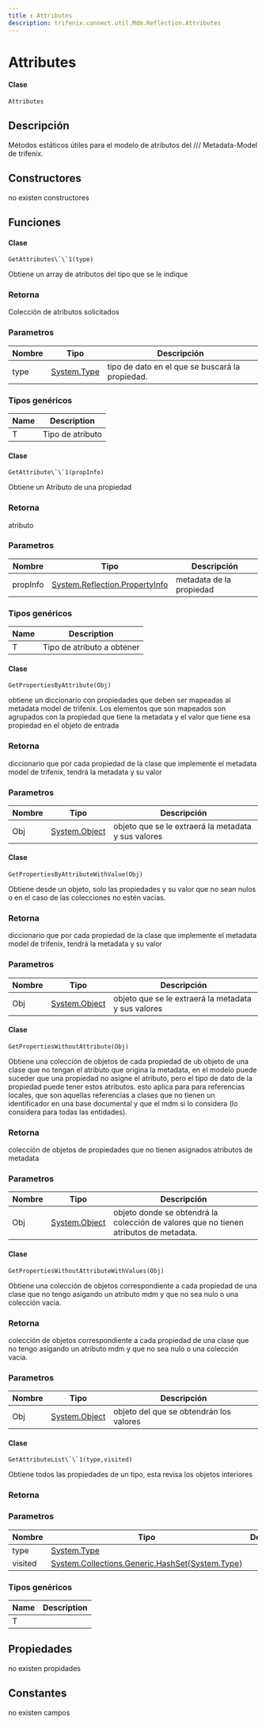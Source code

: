 ```yaml
---
title : Attributes
description: trifenix.connect.util.Mdm.Reflection.Attributes
---
```


# Attributes

<CodeBlock slots = 'heading, code' repeat = '1' languages = 'C#' />

#### Clase
```
Attributes
```

## Descripción
Métodos estáticos útiles para el modelo de atributos del
/// Metadata-Model de trifenix.
## Constructores

no existen constructores


## Funciones


<CodeBlock slots = 'heading, code' repeat = '1' languages = 'C#' />

#### Clase
```
GetAttributes\`\`1(type)
```


Obtiene un array de atributos del tipo que se le indique
### Retorna
Colección de atributos solicitados
### Parametros
| Nombre | Tipo | Descripción |
| ------ | ---- | ----------- |
| type | [System.Type](http://msdn.microsoft.com/query/dev14.query?appId=Dev14IDEF1&l=EN-US&k=k:System.Type 'System.Type') | tipo de dato en el que se buscará la propiedad. |
### Tipos genéricos
| Name | Description |
| ---- | ----------- |
| T | Tipo de atributo |

<CodeBlock slots = 'heading, code' repeat = '1' languages = 'C#' />

#### Clase
```
GetAttribute\`\`1(propInfo)
```


Obtiene un Atributo de una propiedad
### Retorna
atributo
### Parametros
| Nombre | Tipo | Descripción |
| ------ | ---- | ----------- |
| propInfo | [System.Reflection.PropertyInfo](http://msdn.microsoft.com/query/dev14.query?appId=Dev14IDEF1&l=EN-US&k=k:System.Reflection.PropertyInfo 'System.Reflection.PropertyInfo') | metadata de la propiedad |
### Tipos genéricos
| Name | Description |
| ---- | ----------- |
| T | Tipo de atributo a obtener |

<CodeBlock slots = 'heading, code' repeat = '1' languages = 'C#' />

#### Clase
```
GetPropertiesByAttribute(Obj)
```


obtiene un diccionario con propiedades que deben ser mapeadas al metadata model de trifenix.
Los elementos que son mapeados son agrupados con la propiedad que tiene la metadata 
y el valor que tiene esa propiedad en el objeto de entrada
### Retorna
diccionario que por cada propiedad de la clase que implemente el metadata model de trifenix, tendrá la metadata y su valor
### Parametros
| Nombre | Tipo | Descripción |
| ------ | ---- | ----------- |
| Obj | [System.Object](http://msdn.microsoft.com/query/dev14.query?appId=Dev14IDEF1&l=EN-US&k=k:System.Object 'System.Object') | objeto que se le extraerá la metadata y sus valores |

<CodeBlock slots = 'heading, code' repeat = '1' languages = 'C#' />

#### Clase
```
GetPropertiesByAttributeWithValue(Obj)
```


Obtiene desde un objeto, solo las propiedades y su valor que no sean nulos o en el caso de las colecciones no estén vacias.
### Retorna
diccionario que por cada propiedad de la clase que implemente el metadata model de trifenix, tendrá la metadata y su valor
### Parametros
| Nombre | Tipo | Descripción |
| ------ | ---- | ----------- |
| Obj | [System.Object](http://msdn.microsoft.com/query/dev14.query?appId=Dev14IDEF1&l=EN-US&k=k:System.Object 'System.Object') | objeto que se le extraerá la metadata y sus valores |

<CodeBlock slots = 'heading, code' repeat = '1' languages = 'C#' />

#### Clase
```
GetPropertiesWithoutAttribute(Obj)
```


Obtiene una colección de objetos de cada propiedad de ub objeto de una clase  que no tengan el atributo que origina la metadata,
en el modelo puede suceder que una propiedad no asigne el atributo, pero el tipo de dato de la propiedad
puede tener estos atributos.
esto aplica para para referencias locales, que son aquellas  referencias a clases que no tienen un identificador en una base documental y que el mdm si lo considera (lo considera para todas las entidades).
### Retorna
colección de objetos de propiedades que no tienen asignados atributos de metadata
### Parametros
| Nombre | Tipo | Descripción |
| ------ | ---- | ----------- |
| Obj | [System.Object](http://msdn.microsoft.com/query/dev14.query?appId=Dev14IDEF1&l=EN-US&k=k:System.Object 'System.Object') | objeto donde se obtendrá la colección de valores que no tienen atributos de metadata. |

<CodeBlock slots = 'heading, code' repeat = '1' languages = 'C#' />

#### Clase
```
GetPropertiesWithoutAttributeWithValues(Obj)
```


Obtiene una colección de objetos correspondiente a cada propiedad de una clase que no tengo asigando un atributo mdm y que no sea nulo o una colección vacia.
### Retorna
colección de objetos  correspondiente a cada propiedad de una clase que no tengo asigando un atributo mdm y que no sea nulo o una colección vacia.
### Parametros
| Nombre | Tipo | Descripción |
| ------ | ---- | ----------- |
| Obj | [System.Object](http://msdn.microsoft.com/query/dev14.query?appId=Dev14IDEF1&l=EN-US&k=k:System.Object 'System.Object') | objeto del que se obtendrán los valores |

<CodeBlock slots = 'heading, code' repeat = '1' languages = 'C#' />

#### Clase
```
GetAttributeList\`\`1(type,visited)
```


Obtiene todos las propiedades de un tipo,
esta revisa los objetos interiores
### Retorna

### Parametros
| Nombre | Tipo | Descripción |
| ------ | ---- | ----------- |
| type | [System.Type](http://msdn.microsoft.com/query/dev14.query?appId=Dev14IDEF1&l=EN-US&k=k:System.Type 'System.Type') |  |
| visited | [System.Collections.Generic.HashSet{System.Type}](http://msdn.microsoft.com/query/dev14.query?appId=Dev14IDEF1&l=EN-US&k=k:System.Collections.Generic.HashSet 'System.Collections.Generic.HashSet{System.Type}') |  |
### Tipos genéricos
| Name | Description |
| ---- | ----------- |
| T |  |
## Propiedades

no existen propidades

## Constantes
no existen campos

